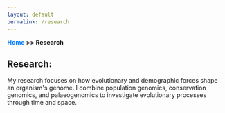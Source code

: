 ```yaml
---
layout: default
permalink: /research
---
```

**[Home](/) >> Research**

## Research:

My research focuses on how evolutionary and demographic forces shape an organism's genome. I combine population genomics, conservation genomics, and palaeogenomics to investigate evolutionary processes through time and space.

<html lang="en">
<head>
    <meta charset="UTF-8">
    <meta name="viewport" content="width=device-width, initial-scale=1.0">
    <title>Research</title>
    <style>
        .content-container {
            margin: 20px 0; /* Adds top and bottom margin */
        }

        .content-text {
            text-align: justify; /* Justifies the text */
        }

        .content-image {
            display: block; /* Ensures the image is a block-level element */
            margin: 20px auto; /* Adds margin and centers the image */
            max-width: 100%; /* Sets a maximum width of 100% of the parent container */
            height: auto; /* Maintains the aspect ratio */
            border-radius: 8px; /* Rounds the corners of the image */
        }

        h3 {
            margin-bottom: 2px;
        }

        /* Optional: styling for links */
        a {
            color: #007bff;
            text-decoration: none;
        }

        a:hover {
            text-decoration: underline;
        }
    </style>
</head>
<body>

<!-- Content with text and image below -->
<div class="content-container">
    <div class="content-text">
        <h3 style="margin-bottom:2px;">Genomics of feralization</h3>
        The free-roaming sheep native to Cyprus, Corsica, and Sardinia were introduced by humans over seven thousand years ago and are thought to represent the feral remnants of the earliest domesticated sheep. The long-term survival of these feral sheep indicates that these populations successfully adapted to the islands, providing the opportunity to study the genomic effects of rapidly changing selective pressures - from wild to tame to wild again - in three parallel systems.
        <br><br>
In this project, I am analyzing modern and ancient DNA from woolly and non-woolly sheep, herded, feral, and wild, to better understand the genomics of feralization. More specifically, I am exploring the demographic history of feral sheep and I am investigating the genomic signatures of selection as well as introgression between feral, wild, and domestic sheep lineages.
        <br><br>
        This project is part of my postdoc with <a href="https://gunther-lab.org/" target="_blank">Torsten Günther</a> at the Human Evolution program at Uppsala University, Uppsala, Sweden.
    </div>

    <!-- Image placed below the text -->
    <img src="assets/img/Mouflon.jpg" alt="Research Image" class="content-image">
</div>

</body>
</html>
